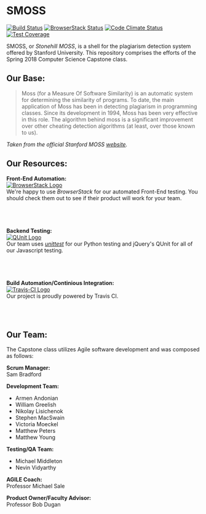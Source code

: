 # SMOSS  
[![Build Status](https://travis-ci.org/CSC400-S18/smoss.svg?branch=master)](https://travis-ci.org/CSC400-S18/smoss)
[![BrowserStack Status](https://www.browserstack.com/automate/badge.svg?badge_key=TVNBczNUYWRQOUtYNnZnSVBwS2l0WTkxRld5SElvSkdEOHo5SGd4Zm8vWT0tLTR4ZEtSL2NvTlY4bmx3VlQwQ2dpR0E9PQ==--c30026ac62d88ab98a3672cdc0c887d235f386aa)](https://www.browserstack.com/automate/public-build/TVNBczNUYWRQOUtYNnZnSVBwS2l0WTkxRld5SElvSkdEOHo5SGd4Zm8vWT0tLTR4ZEtSL2NvTlY4bmx3VlQwQ2dpR0E9PQ==--c30026ac62d88ab98a3672cdc0c887d235f386aa)
[![Code Climate Status](https://api.codeclimate.com/v1/badges/4316fe0cb7bbcfffb018/maintainability)](https://codeclimate.com/repos/5ad4df8ae324de78c300540d/maintainability)
[![Test Coverage](https://api.codeclimate.com/v1/badges/4316fe0cb7bbcfffb018/test_coverage)](https://codeclimate.com/repos/5ad4df8ae324de78c300540d/test_coverage)

SMOSS, or *Stonehill MOSS*, is a shell for the plagiarism detection system offered by Stanford University. This repository comprises the efforts of the Spring 2018 Computer Science Capstone class.

## Our Base:
>Moss (for a Measure Of Software Similarity) is an automatic system for determining the similarity of programs. To date, the main application of Moss has been in detecting plagiarism in programming classes. Since its development in 1994, Moss has been very effective in this role. The algorithm behind moss is a significant improvement over other cheating detection algorithms (at least, over those known to us).  

*Taken from the official Stanford MOSS [website](https://theory.stanford.edu/~aiken/moss/).*

## Our Resources:  
**Front-End Automation:**  
[![BrowserStack Logo](https://p3.zdusercontent.com/attachment/1015988/7xX5umxndDM8UucDwUtwNr5D1?token=eyJhbGciOiJkaXIiLCJlbmMiOiJBMTI4Q0JDLUhTMjU2In0..Yp6zo7GuSzEFD9HH4jUngA.amj2Wu8g5-JR9Hjl_lANYax3LmXBfitJj_DYoPlWXpXQSmez1wJmCekjQCjTd5kSOebZblW26tbwhqThClx6Hg2cS8hqI7kYzqoMMfjldSyHBnVX2lAHA_hrzCVo8qWeY4j9A6oAZaZgTEv6Xho1UGsLiSgaEr79XDiFo8bocMGXEgTRBtZcFQFvzw8HaYafGPUzcfj3NR2Lwkb0J6x-8onryXuFIdQAV2ir_VyOMP3iTcPRQjhPqANSkwTePPX_4OgQRAezFEJPn-8DYZBLElKPeKkv4j5W3M8bkwzsxs0.J9X6-sU4VLvYnwJ-Q6QNqQ)](https://www.browserstack.com)  
We're happy to use *BrowserStack* for our automated Front-End testing. You should check them out to see if their product will work for your team.  
<br>  
<br>  
**Backend Testing:**  
[![QUnit Logo](https://antfroger.github.io/slides-javascript-unit-testing/images/qunit.png)](https://qunitjs.com/)  
Our team uses *[unittest](https://docs.python.org/3/library/unittest.html)* for our Python testing and jQuery's QUnit for all of our Javascript testing.  
<br>  
<br>  
**Build Automation/Continious Integration:**  
[![Travis-CI Logo](https://travis-ci.com/images/logos/TravisCI-Full-Color.png)](https://travis-ci.org/)  
Our project is proudly powered by Travis CI.  
<br>  
<br>  
## Our Team:  
The Capstone class utilizes Agile software development and was composed as follows:

**Scrum Manager:**  
Sam Bradford  

**Development Team:**  
* Armen Andonian
* William Greelish
* Nikolay Lisichenok
* Stephen MacSwain
* Victoria Moeckel
* Matthew Peters
* Matthew Young  

**Testing/QA Team:** 
* Michael Middleton
* Nevin Vidyarthy  

**AGILE Coach:**  
Professor Michael Sale  

**Product Owner/Faculty Advisor:**  
Professor Bob Dugan  